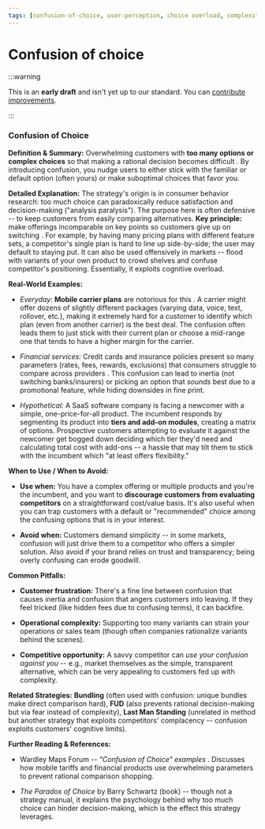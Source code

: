 ```yaml
---
tags: [confusion-of-choice, user-perception, choice overload, complexity, inertia, comparison prevention]
---
```


# Confusion of choice


:::warning

This is an **early draft** and isn't yet up to our standard.
You can [contribute improvements](https://github.com/dave1010/wardley-leadership-strategies).

:::


### **Confusion of Choice**

**Definition & Summary:** Overwhelming customers with **too many options or complex choices** so that making a rational decision becomes difficult . By introducing confusion, you nudge users to either stick with the familiar or default option (often yours) or make suboptimal choices that favor you.

**Detailed Explanation:** The strategy's origin is in consumer behavior research: too much choice can paradoxically reduce satisfaction and decision-making ("analysis paralysis"). The purpose here is often defensive -- to keep customers from easily comparing alternatives. **Key principle:** make offerings incomparable on key points so customers give up on switching . For example, by having many pricing plans with different feature sets, a competitor's single plan is hard to line up side-by-side; the user may default to staying put. It can also be used offensively in markets -- flood with variants of your own product to crowd shelves and confuse competitor's positioning. Essentially, it exploits cognitive overload.

**Real-World Examples:**

-  *Everyday:* **Mobile carrier plans** are notorious for this . A carrier might offer dozens of slightly different packages (varying data, voice, text, rollover, etc.), making it extremely hard for a customer to identify which plan (even from another carrier) is the best deal. The confusion often leads them to just stick with their current plan or choose a mid-range one that tends to have a higher margin for the carrier.

-  *Financial services:* Credit cards and insurance policies present so many parameters (rates, fees, rewards, exclusions) that consumers struggle to compare across providers . This confusion can lead to inertia (not switching banks/insurers) or picking an option that *sounds* best due to a promotional feature, while hiding downsides in fine print.

-  *Hypothetical:* A SaaS software company is facing a newcomer with a simple, one-price-for-all product. The incumbent responds by segmenting its product into **tiers and add-on modules**, creating a matrix of options. Prospective customers attempting to evaluate it against the newcomer get bogged down deciding which tier they'd need and calculating total cost with add-ons -- a hassle that may tilt them to stick with the incumbent which "at least offers flexibility."

**When to Use / When to Avoid:**

-  **Use when:** You have a complex offering or multiple products and you're the incumbent, and you want to **discourage customers from evaluating competitors** on a straightforward cost/value basis. It's also useful when you can trap customers with a default or "recommended" choice among the confusing options that is in your interest.

-  **Avoid when:** Customers demand simplicity -- in some markets, confusion will just drive them to a competitor who offers a simpler solution. Also avoid if your brand relies on trust and transparency; being overly confusing can erode goodwill.

**Common Pitfalls:**

-  **Customer frustration:** There's a fine line between confusion that causes inertia and confusion that angers customers into leaving. If they feel tricked (like hidden fees due to confusing terms), it can backfire.

-  **Operational complexity:** Supporting too many variants can strain your operations or sales team (though often companies rationalize variants behind the scenes).

-  **Competitive opportunity:** A savvy competitor can *use your confusion against you* -- e.g., market themselves as the simple, transparent alternative, which can be very appealing to customers fed up with complexity.

**Related Strategies:** **Bundling** (often used with confusion: unique bundles make direct comparison hard), **FUD** (also prevents rational decision-making but via fear instead of complexity), **Last Man Standing** (unrelated in method but another strategy that exploits competitors' complacency -- confusion exploits customers' cognitive limits).

**Further Reading & References:**

-  Wardley Maps Forum -- *"Confusion of Choice" examples* . Discusses how mobile tariffs and financial products use overwhelming parameters to prevent rational comparison shopping.

-  *The Paradox of Choice* by Barry Schwartz (book) -- though not a strategy manual, it explains the psychology behind why too much choice can hinder decision-making, which is the effect this strategy leverages.